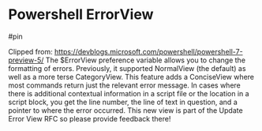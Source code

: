 # Powershell ErrorView

#pin

Clipped from: https://devblogs.microsoft.com/powershell/powershell-7-preview-5/
The $ErrorView preference variable allows you to change the formatting of errors. Previously, it supported NormalView (the default) as well as a more terse CategoryView. This feature adds a ConciseView where most commands return just the relevant error message. In cases where there is additional contextual information in a script file or the location in a script block, you get the line number, the line of text in question, and a pointer to where the error occurred.
This new view is part of the Update Error View RFC so please provide feedback there!
